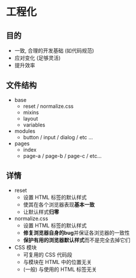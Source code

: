 # 工程化

## 目的

- 一致, 合理的开发基础 (如代码规范)
- 应对变化 (足够灵活)
- 提升效率

## 文件结构

- base
  - reset / normalize.css
  - mixins
  - layout
  - variables
- modules
  - button / input / dialog / etc ...
- pages
  - index
  - page-a / page-b / page-c / etc...

## 详情

- reset
  - 设置 HTML 标签的默认样式
  - 使其在各个浏览器表现**基本一致**
  - 让默认样式**归零**
- normalize.css
  - 设置 HTML 标签的默认样式
  - **修复浏览器自身的bug**并保证各浏览器的一致性 
  - **保护有用的浏览器默认样式**而不是完全去掉它们
- CSS 模块
  - 可复用的 CSS 代码段
  - 与模块在 HTML 中的位置无关
  - (一般) 与使用的 HTML 标签无关